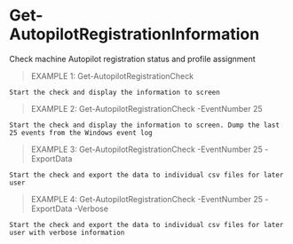 # Get-AutopilotRegistrationInformation

Check machine Autopilot registration status and profile assignment

> EXAMPLE 1: Get-AutopilotRegistrationCheck

    Start the check and display the information to screen

> EXAMPLE 2: Get-AutopilotRegistrationCheck -EventNumber 25

    Start the check and display the information to screen. Dump the last 25 events from the Windows event log

> EXAMPLE 3: Get-AutopilotRegistrationCheck -EventNumber 25 -ExportData

    Start the check and export the data to individual csv files for later user

> EXAMPLE 4: Get-AutopilotRegistrationCheck -EventNumber 25 -ExportData -Verbose

    Start the check and export the data to individual csv files for later user with verbose information
